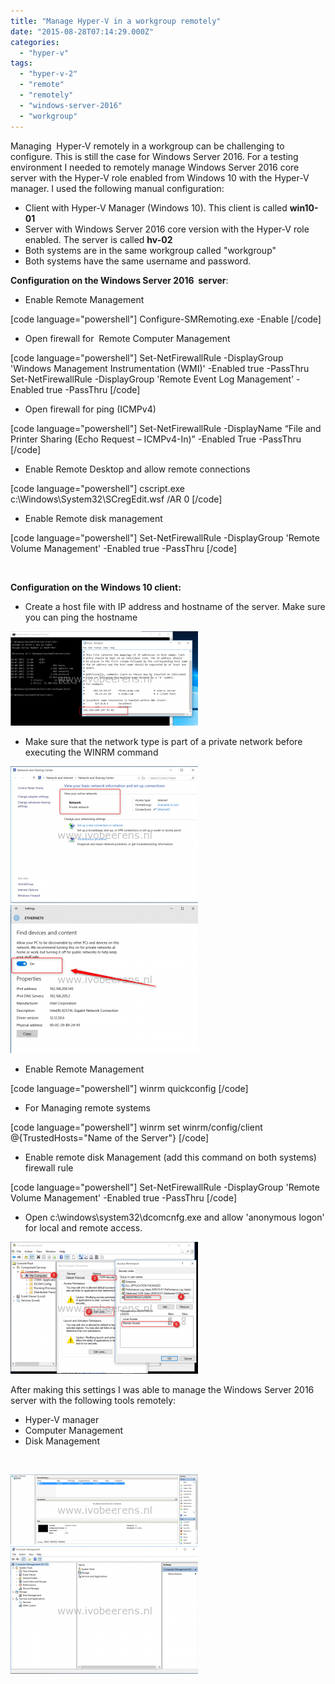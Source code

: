 ```yaml
---
title: "Manage Hyper-V in a workgroup remotely"
date: "2015-08-28T07:14:29.000Z"
categories: 
  - "hyper-v"
tags: 
  - "hyper-v-2"
  - "remote"
  - "remotely"
  - "windows-server-2016"
  - "workgroup"
---
```


Managing  Hyper-V remotely in a workgroup can be challenging to configure. This is still the case for Windows Server 2016. For a testing environment I needed to remotely manage Windows Server 2016 core server with the Hyper-V role enabled from Windows 10 with the Hyper-V manager. I used the following manual configuration:

- Client with Hyper-V Manager (Windows 10). This client is called **win10-01**
- Server with Windows Server 2016 core version with the Hyper-V role enabled. The server is called **hv-02**
- Both systems are in the same workgroup called "workgroup"
- Both systems have the same username and password.

**Configuration on the Windows Server 2016  server**:

- Enable Remote Management

\[code language="powershell"\] Configure-SMRemoting.exe -Enable \[/code\]

- Open firewall for  Remote Computer Management

\[code language="powershell"\] Set-NetFirewallRule -DisplayGroup 'Windows Management Instrumentation (WMI)' -Enabled true -PassThru Set-NetFirewallRule -DisplayGroup 'Remote Event Log Management' -Enabled true -PassThru \[/code\]

- Open firewall for ping (ICMPv4)

\[code language="powershell"\] Set-NetFirewallRule -DisplayName “File and Printer Sharing (Echo Request – ICMPv4-In)” -Enabled True -PassThru \[/code\]

- Enable Remote Desktop and allow remote connections

\[code language="powershell"\] cscript.exe c:\\Windows\\System32\\SCregEdit.wsf /AR 0 \[/code\]

- Enable Remote disk management

\[code language="powershell"\] Set-NetFirewallRule -DisplayGroup 'Remote Volume Management' -Enabled true -PassThru \[/code\]

 

**Configuration on the Windows 10 client:**

- Create a host file with IP address and hostname of the server. Make sure you can ping the hostname

[![6](images/61-300x151.png)](https://www.ivobeerens.nl/wp-content/uploads/2015/08/61.png)

- Make sure that the network type is part of a private network before executing the WINRM command

[![1](images/11-300x219.png)](https://www.ivobeerens.nl/wp-content/uploads/2015/08/11.png) [![2](images/21-300x237.png)](https://www.ivobeerens.nl/wp-content/uploads/2015/08/21.png)

- Enable Remote Management

\[code language="powershell"\] winrm quickconfig \[/code\]

- For Managing remote systems

\[code language="powershell"\] winrm set winrm/config/client @{TrustedHosts="Name of the Server"} \[/code\]

- Enable remote disk Management (add this command on both systems) firewall rule

\[code language="powershell"\] Set-NetFirewallRule -DisplayGroup 'Remote Volume Management' -Enabled true -PassThru \[/code\]

- Open c:\\windows\\system32\\dcomcnfg.exe and allow 'anonymous logon' for local and remote access.

[![5](images/51-300x211.png)](https://www.ivobeerens.nl/wp-content/uploads/2015/08/51.png)

After making this settings I was able to manage the Windows Server 2016 server with the following tools remotely:

- Hyper-V manager
- Computer Management
- Disk Management

 

[![3](images/31-300x112.png)](https://www.ivobeerens.nl/wp-content/uploads/2015/08/31.png) [![4](images/41-300x204.png)](https://www.ivobeerens.nl/wp-content/uploads/2015/08/41.png)
